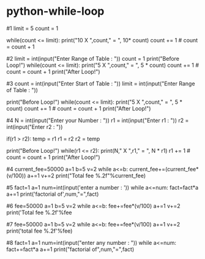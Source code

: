 # python-while-loop
#1
limit = 5
count = 1

while(count <= limit):
    print("10 X ",count," = ", 10* count)
    count += 1            # count = count + 1

#2
limit = int(input("Enter Range of Table : "))
count = 1
print("Before Loop!")
while(count <= limit):
    print("5 X ",count," = ", 5 * count)
    count += 1            # count = count + 1
print("After Loop!")

#3
count = int(input("Enter Start of Table : "))
limit = int(input("Enter Range of Table : "))

print("Before Loop!")
while(count <= limit):
    print("5 X ",count," = ", 5 * count)
    count += 1            # count = count + 1
print("After Loop!")

#4
N = int(input("Enter your Number : "))
r1 = int(input("Enter r1 : "))
r2 = int(input("Enter r2 : "))

if(r1 > r2):
    temp = r1
    r1 = r2
    r2 = temp

print("Before Loop!")
while(r1 <= r2):
    print(N," X ",r1," = ", N * r1)
    r1 += 1            # count = count + 1
print("After Loop!")

#4
current_fee=50000
a=1
b=5
v=2
while a<=b:
    current_fee+=(current_fee*(v/100))
    a+=1
    v+=2
    print("Total fee %.2f"%current_fee)

#5
fact=1
a=1
num=int(input('enter a number : '))
while a<=num:
    fact=fact*a
    a+=1
    print('factorial of',num,"=",fact)

#6
fee=50000
a=1
b=5
v=2
while a<=b:
    fee+=fee*(v/100)
    a+=1
    v+=2
    print('Total fee %.2f'%fee

#7
fee=50000
a=1
b=5
v=2
while a<=b:
    fee+=fee*(v/100)
    a+=1
    v+=2
    print('total fee %.2f'%fee)

#8
fact=1
a=1
num=int(input("enter any number : "))
while a<=num:
    fact+=fact*a
    a+=1
    print("factorial of",num,"=",fact)
